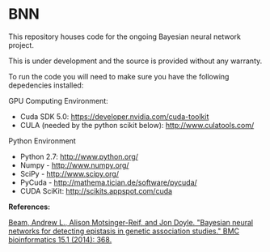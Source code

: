 BNN
===

This repository houses code for the ongoing Bayesian neural network project. 


This is under development and the source is provided without any warranty.

To run the code you will need to make sure you have the following depedencies installed:

GPU Computing Environment:

- Cuda SDK 5.0: https://developer.nvidia.com/cuda-toolkit
- CULA (needed by the python scikit below): http://www.culatools.com/

Python Environment

- Python 2.7: http://www.python.org/
- Numpy - http://www.numpy.org/
- SciPy - http://www.scipy.org/
- PyCuda - http://mathema.tician.de/software/pycuda/
- CUDA SciKit: http://scikits.appspot.com/cuda

<b>References:</b> 

<a href='http://www.biomedcentral.com/1471-2105/15/368' target="_blank"> Beam, Andrew L., Alison Motsinger-Reif, and Jon Doyle. "Bayesian neural networks for detecting epistasis in genetic association studies." BMC bioinformatics 15.1 (2014): 368. </a>

